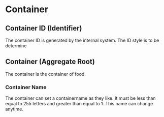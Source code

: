 # Container

## Container ID (Identifier)

The container ID is generated by the internal system.
The ID style is to be determine


## Container (Aggregate Root)

The container is the container of food.

### Container Name

The container can set a containername as they like. It must be less than equal to 255 letters and greater than equal to 1.
This name can change anytime.

